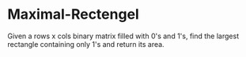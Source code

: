 # Maximal-Rectengel
Given a rows x cols binary matrix filled with 0's and 1's, find the largest rectangle containing only 1's and return its area.
